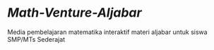 # _Math-Venture-Aljabar_
Media pembelajaran matematika interaktif materi aljabar untuk siswa SMP/MTs Sederajat
